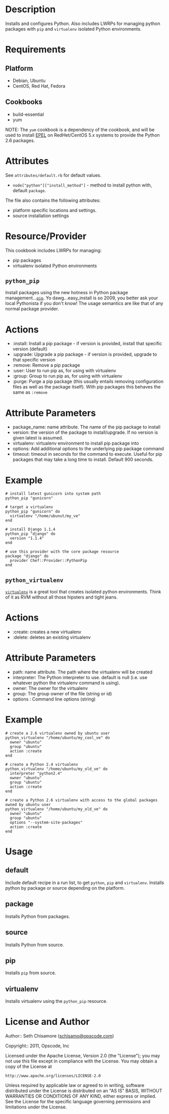 Description
===========

Installs and configures Python.  Also includes LWRPs for managing python packages with `pip` and `virtualenv` isolated Python environments.

Requirements
============

Platform
--------

* Debian, Ubuntu
* CentOS, Red Hat, Fedora

Cookbooks
---------

* build-essential
* yum

NOTE: The `yum` cookbook is a dependency of the cookbook, and will be used to install [EPEL](http://fedoraproject.org/wiki/EPEL) on RedHet/CentOS 5.x systems to provide the Python 2.6 packages.

Attributes
==========

See `attributes/default.rb` for default values.

* `node["python"]["install_method"]` - method to install python with, default `package`.

The file also contains the following attributes:

* platform specific locations and settings.
* source installation settings

Resource/Provider
=================

This cookbook includes LWRPs for managing:

* pip packages
* virtualenv isolated Python environments

`python_pip`
------------

Install packages using the new hotness in Python package management...[`pip`](http://pypi.python.org/pypi/pip).  Yo dawg...easy_install is so 2009, you better ask your local Pythonista if you don't know! The usage semantics are like that of any normal package provider.

# Actions

- :install: Install a pip package - if version is provided, install that specific version (default)
- :upgrade: Upgrade a pip package - if version is provided, upgrade to that specific version
- :remove: Remove a pip package
- :user: User to run pip as, for using with virtualenv
- :group: Group to run pip as, for using with virtualenv
- :purge: Purge a pip package (this usually entails removing configuration files as well as the package itself).  With pip packages this behaves the same as `:remove`

# Attribute Parameters

- package_name: name attribute. The name of the pip package to install
- version: the version of the package to install/upgrade.  If no version is given latest is assumed.
- virtualenv: virtualenv environment to install pip package into
- options: Add additional options to the underlying pip package command
- timeout: timeout in seconds for the command to execute. Useful for pip packages that may take a long time to install. Default 900 seconds.

# Example

    # install latest gunicorn into system path
    python_pip "gunicorn"

    # target a virtualenv
    python_pip "gunicorn" do
      virtualenv "/home/ubunut/my_ve"
    end

    # install Django 1.1.4
    python_pip "django" do
      version "1.1.4"
    end

    # use this provider with the core package resource
    package "django" do
      provider Chef::Provider::PythonPip
    end

`python_virtualenv`
-------------------

[`virtualenv`](http://pypi.python.org/pypi/virtualenv) is a great tool that creates isolated python environments.  Think of it as RVM without all those hipsters and tight jeans.

# Actions

- :create: creates a new virtualenv
- :delete: deletes an existing virtualenv

# Attribute Parameters

- path: name attribute. The path where the virtualenv will be created
- interpreter: The Python interpreter to use. default is null (i.e. use whatever python the virtualenv command is using).
- owner: The owner for the virtualenv
- group: The group owner of the file (string or id)
- options : Command line options (string)

# Example

    # create a 2.6 virtualenv owned by ubuntu user
    python_virtualenv "/home/ubuntu/my_cool_ve" do
      owner "ubuntu"
      group "ubuntu"
      action :create
    end

    # create a Python 2.4 virtualenv
    python_virtualenv "/home/ubuntu/my_old_ve" do
      interpreter "python2.4"
      owner "ubuntu"
      group "ubuntu"
      action :create
    end

    # create a Python 2.6 virtualenv with access to the global packages owned by ubuntu user
    python_virtualenv "/home/ubuntu/my_old_ve" do
      owner "ubuntu"
      group "ubuntu"
      options "--system-site-packages"
      action :create
    end

Usage
=====

default
-------

Include default recipe in a run list, to get `python`, `pip` and `virtualenv`. Installs python by package or source depending on the platform.

package
-------

Installs Python from packages.

source
------

Installs Python from source.

pip
---

Installs `pip` from source.

virtualenv
----------

Installs virtualenv using the `python_pip` resource.

License and Author
==================

Author:: Seth Chisamore (<schisamo@opscode.com>)

Copyright:: 2011, Opscode, Inc

Licensed under the Apache License, Version 2.0 (the "License");
you may not use this file except in compliance with the License.
You may obtain a copy of the License at

    http://www.apache.org/licenses/LICENSE-2.0

Unless required by applicable law or agreed to in writing, software
distributed under the License is distributed on an "AS IS" BASIS,
WITHOUT WARRANTIES OR CONDITIONS OF ANY KIND, either express or implied.
See the License for the specific language governing permissions and
limitations under the License.
